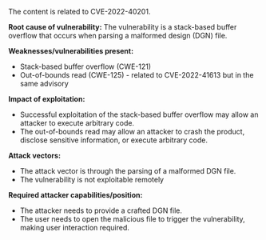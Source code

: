 The content is related to CVE-2022-40201.

**Root cause of vulnerability:** The vulnerability is a stack-based buffer overflow that occurs when parsing a malformed design (DGN) file.

**Weaknesses/vulnerabilities present:**
- Stack-based buffer overflow (CWE-121)
- Out-of-bounds read (CWE-125) - related to CVE-2022-41613 but in the same advisory

**Impact of exploitation:**
- Successful exploitation of the stack-based buffer overflow may allow an attacker to execute arbitrary code.
- The out-of-bounds read may allow an attacker to crash the product, disclose sensitive information, or execute arbitrary code.

**Attack vectors:**
- The attack vector is through the parsing of a malformed DGN file.
- The vulnerability is not exploitable remotely

**Required attacker capabilities/position:**
- The attacker needs to provide a crafted DGN file.
- The user needs to open the malicious file to trigger the vulnerability, making user interaction required.
